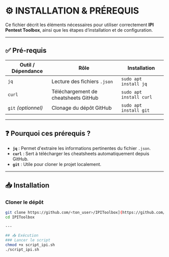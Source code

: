 # ⚙️ INSTALLATION & PRÉREQUIS

Ce fichier décrit les éléments nécessaires pour utiliser correctement **IPI Pentest Toolbox**, ainsi que les étapes d’installation et de configuration.

---

## ✅ Pré-requis

| Outil / Dépendance | Rôle | Installation |
|--------------------|------|--------------|
| `jq`               | Lecture des fichiers `.json` | `sudo apt install jq` |
| `curl`             | Téléchargement de cheatsheets GitHub | `sudo apt install curl` |
| `git` *(optionnel)*| Clonage du dépôt GitHub | `sudo apt install git` |

---

## ❓ Pourquoi ces prérequis ?

- **`jq`** : Permet d'extraire les informations pertinentes du fichier `.json`.
- **`curl`** : Sert à télécharger les cheatsheets automatiquement depuis GitHub.
- **`git`** : Utile pour cloner le projet localement.

---

## 📥 Installation

### Cloner le dépôt

```bash
git clone https://github.com/<ton_user>/IPIToolbox](https://github.com/Stanlpe/pentest-tools
cd IPIToolbox

---

## 📥 Exécution
### Lancer le script
chmod +x script_ipi.sh
./script_ipi.sh





